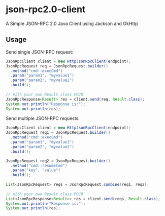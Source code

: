 # json-rpc2.0-client
A Simple JSON-RPC 2.0 Java Client using Jackson and OkHttp

## Usage

Send single JSON-RPC request:

```java
JsonRpcClient client = new HttpJsonRpcClient(endpoint);
JsonRpcRequest req = JsonRpcRequest.builder()
  .method("cmd::execCmd")
  .param("param1", "myvalue1")
  .param("param2", "myvalue2")
  .build();
  
// With your own Result class POJO  
JsonRpcResponse<Result> res = client.send(req, Result.class);
System.out.println("Response is:");
System.out.println(res);
```

Send multiple JSON-RPC requests:

```java
JsonRpcClient client = new HttpJsonRpcClient(endpoint);
JsonRpcRequest req1 = JsonRpcRequest.builder()
  .method("cmd::execCmd")
  .param("param1", "myvalue1")
  .param("param2", "myvalue2")
  .build();

JsonRpcRequest req2 = JsonRpcRequest.builder()
  .method("cmd::resumeCmd")
  .param("key", "value")
  .build();
  
List<JsonRpcRequest> reqs = JsonRpcRequest.combine(req1, req2);
  
// With your own Result class POJO  
List<JsonRpcResponse<Result>> res = client.send(reqs, Result.class);
System.out.println("Response is:");
System.out.println(res);
```